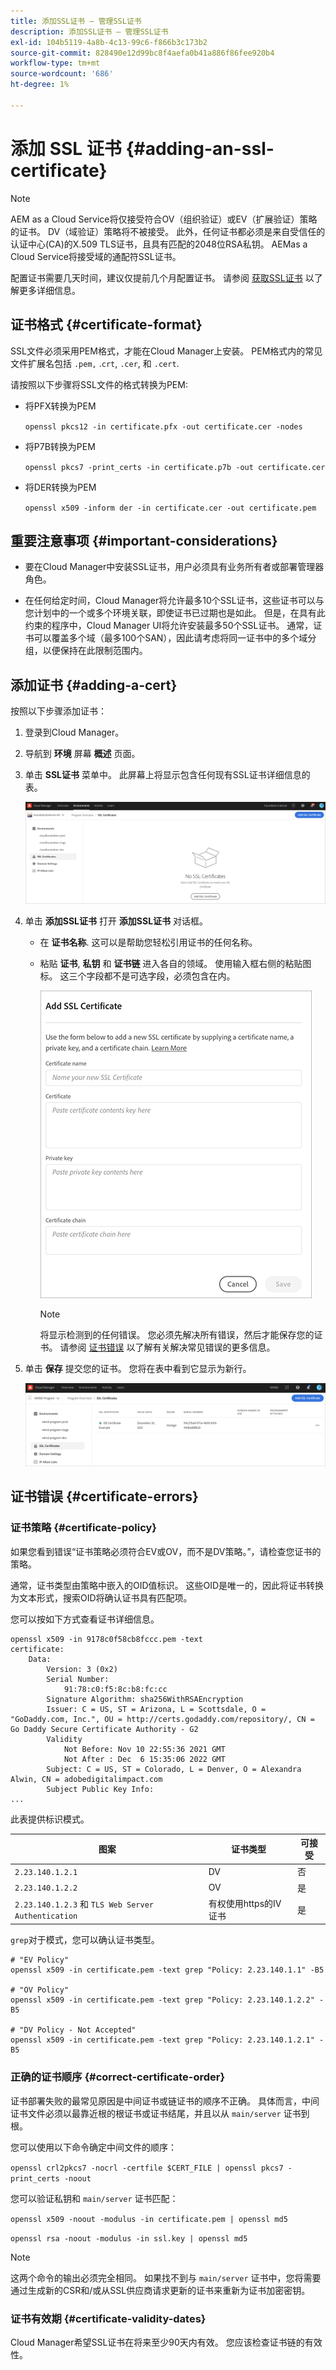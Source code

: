 ```yaml
---
title: 添加SSL证书 — 管理SSL证书
description: 添加SSL证书 — 管理SSL证书
exl-id: 104b5119-4a8b-4c13-99c6-f866b3c173b2
source-git-commit: 828490e12d99bc8f4aefa0b41a886f86fee920b4
workflow-type: tm+mt
source-wordcount: '686'
ht-degree: 1%

---
```


# 添加 SSL 证书 {#adding-an-ssl-certificate}

>[!NOTE]
>AEM as a Cloud Service将仅接受符合OV（组织验证）或EV（扩展验证）策略的证书。 DV（域验证）策略将不被接受。 此外，任何证书都必须是来自受信任的认证中心(CA)的X.509 TLS证书，且具有匹配的2048位RSA私钥。 AEMas a Cloud Service将接受域的通配符SSL证书。

配置证书需要几天时间，建议仅提前几个月配置证书。 请参阅 [获取SSL证书](/help/implementing/cloud-manager/managing-ssl-certifications/get-ssl-certificate.md) 以了解更多详细信息。

## 证书格式 {#certificate-format}

SSL文件必须采用PEM格式，才能在Cloud Manager上安装。 PEM格式内的常见文件扩展名包括 `.pem,` .`crt`, `.cer`, 和 `.cert`.

请按照以下步骤将SSL文件的格式转换为PEM:

* 将PFX转换为PEM

   `openssl pkcs12 -in certificate.pfx -out certificate.cer -nodes`

* 将P7B转换为PEM

   `openssl pkcs7 -print_certs -in certificate.p7b -out certificate.cer`

* 将DER转换为PEM

   `openssl x509 -inform der -in certificate.cer -out certificate.pem`

## 重要注意事项 {#important-considerations}

* 要在Cloud Manager中安装SSL证书，用户必须具有业务所有者或部署管理器角色。

* 在任何给定时间，Cloud Manager将允许最多10个SSL证书，这些证书可以与您计划中的一个或多个环境关联，即使证书已过期也是如此。 但是，在具有此约束的程序中，Cloud Manager UI将允许安装最多50个SSL证书。 通常，证书可以覆盖多个域（最多100个SAN），因此请考虑将同一证书中的多个域分组，以便保持在此限制范围内。


## 添加证书 {#adding-a-cert}

按照以下步骤添加证书：

1. 登录到Cloud Manager。
1. 导航到 **环境** 屏幕 **概述** 页面。
1. 单击 **SSL证书** 菜单中。 此屏幕上将显示包含任何现有SSL证书详细信息的表。

   ![](/help/implementing/cloud-manager/assets/ssl/ssl-cert-1.png)

1. 单击 **添加SSL证书** 打开 **添加SSL证书** 对话框。

   * 在 **证书名称**. 这可以是帮助您轻松引用证书的任何名称。
   * 粘贴 **证书**, **私钥** 和 **证书链** 进入各自的领域。 使用输入框右侧的粘贴图标。
这三个字段都不是可选字段，必须包含在内。

      ![](/help/implementing/cloud-manager/assets/ssl/ssl-cert-02.png)


      >[!NOTE]
      >将显示检测到的任何错误。 您必须先解决所有错误，然后才能保存您的证书。 请参阅 [证书错误](#certificate-errors) 以了解有关解决常见错误的更多信息。

1. 单击 **保存** 提交您的证书。 您将在表中看到它显示为新行。

   ![](/help/implementing/cloud-manager/assets/ssl/ssl-cert-3.png)

## 证书错误 {#certificate-errors}

### 证书策略 {#certificate-policy}

如果您看到错误“证书策略必须符合EV或OV，而不是DV策略。”，请检查您证书的策略。

通常，证书类型由策略中嵌入的OID值标识。 这些OID是唯一的，因此将证书转换为文本形式，搜索OID将确认证书具有匹配项。

您可以按如下方式查看证书详细信息。

```text
openssl x509 -in 9178c0f58cb8fccc.pem -text
certificate:
    Data:
        Version: 3 (0x2)
        Serial Number:
            91:78:c0:f5:8c:b8:fc:cc
        Signature Algorithm: sha256WithRSAEncryption
        Issuer: C = US, ST = Arizona, L = Scottsdale, O = "GoDaddy.com, Inc.", OU = http://certs.godaddy.com/repository/, CN = Go Daddy Secure Certificate Authority - G2
        Validity
            Not Before: Nov 10 22:55:36 2021 GMT
            Not After : Dec  6 15:35:06 2022 GMT
        Subject: C = US, ST = Colorado, L = Denver, O = Alexandra Alwin, CN = adobedigitalimpact.com
        Subject Public Key Info:
...
```

此表提供标识模式。

| 图案 | 证书类型 | 可接受 |
|---|---|---|
| `2.23.140.1.2.1` | DV | 否 |
| `2.23.140.1.2.2` | OV | 是 |
| `2.23.140.1.2.3` 和 `TLS Web Server Authentication` | 有权使用https的IV证书 | 是 |

`grep`对于模式，您可以确认证书类型。

```shell
# "EV Policy"
openssl x509 -in certificate.pem -text grep "Policy: 2.23.140.1.1" -B5

# "OV Policy"
openssl x509 -in certificate.pem -text grep "Policy: 2.23.140.1.2.2" -B5

# "DV Policy - Not Accepted"
openssl x509 -in certificate.pem -text grep "Policy: 2.23.140.1.2.1" -B5
```

### 正确的证书顺序 {#correct-certificate-order}

证书部署失败的最常见原因是中间证书或链证书的顺序不正确。 具体而言，中间证书文件必须以最靠近根的根证书或证书结尾，并且以从 `main/server` 证书到根。

您可以使用以下命令确定中间文件的顺序：

`openssl crl2pkcs7 -nocrl -certfile $CERT_FILE | openssl pkcs7 -print_certs -noout`

您可以验证私钥和 `main/server` 证书匹配：

`openssl x509 -noout -modulus -in certificate.pem | openssl md5`

`openssl rsa -noout -modulus -in ssl.key | openssl md5`

>[!NOTE]
>这两个命令的输出必须完全相同。 如果找不到与 `main/server` 证书中，您将需要通过生成新的CSR和/或从SSL供应商请求更新的证书来重新为证书加密密钥。

### 证书有效期 {#certificate-validity-dates}

Cloud Manager希望SSL证书在将来至少90天内有效。 您应该检查证书链的有效性。
